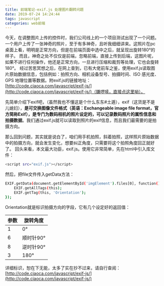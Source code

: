 ```yaml
---
title: 前端笔记-exif.js 处理图片翻转问题
date: 2019-07-24 14:24:44
tags: javascript
categories: web前端
---
```

今天，在调整图片上传的控件时，我们公司线上的一个项目测试出现了一个问题。一个用户上传了一张神奇的照片，至于有多神奇，且听我细细讲来。这照片在pc桌面上看，明明是正常方向，但是在前端页面中选中之后，就呈现出旋转180°的样子。
而且，神奇之处不仅仅是前端，忽略前端，直接上传到后端，这图片呢，如果不进行任何操作，他还是正常方向，一旦进行压缩和裁剪等处理，它也会旋转180°。
经过苦思冥想之后，在网上查到，已有大佬前车之鉴，使用exif.js读取图片原始数据信息，包括例如：拍照方向、相机设备型号、拍摄时间、ISO 感光度、GPS 地理位置等数据。附exif.js的链接地址：[http://code.ciaoca.com/javascript/exif-js/](http://code.ciaoca.com/javascript/exif-js/)（嫌啰嗦，直接点这里呦）。

先简单介绍下exif吧，（虽然我也不懂这是个什么东东#土遁），exif（这货是不是儿媳妇），**是可交换图像文件格式（英语：Exchangeable image file format，官方简称Exif），是专门为数码相机的照片设定的，可以记录数码照片的属性信息和拍摄数据**。我们通过exif.js就可以读取到照片的exif信息，而且我们最需要的是拍摄方向。

那么回到问题，其实就是说白了，咱们用手机拍照，斜着拍照，这样照片原始数据中的拍摄方向，就会发生变化，想要纠正角度，只需要将这个拍照角度回正就好了。
回头来看，本文最大功臣，exif.js。使用它非常简单，先在html中引入库文件：
``` bash
<script src="exif.js"></script>
```
然后，把file文件传入getData方法：
``` bash
EXIF.getData(document.getElementById('imgElement').files[0], function(){ 
    EXIF.getAllTags(this); 
    EXIF.getTag(this, 'Orientation'); 
});
```
Orientation就是标识拍摄方向的字段，它有几个设定好的返回值：

|  参数   | 旋转角度  |
|  ----  | ----  |
| 1  | 0° |
| 6  | 顺时针90° |
| 8  | 逆时针90° |
| 3  | 180° |

详细标识，恕在下无能，太多了实在抄不过来，请自行查阅：[http://code.ciaoca.com/javascript/exif-js/](http://code.ciaoca.com/javascript/exif-js/)